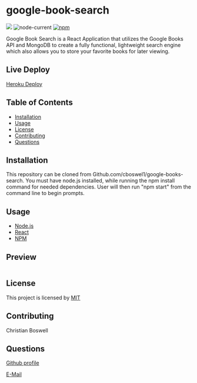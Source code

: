 # google-book-search


![](https://img.shields.io/badge/license-MIT-yellow)
![node-current](https://img.shields.io/node/v/c?color=gr)
[![npm](https://img.shields.io/npm/v/npm?color=blue&logo=npm)](https://www.npmjs.com/package/inquirer)

Google Book Search is a React Application that utilizes the Google Books API and MongoDB to create a fully functional, lightweight search engine which also allows you to store your favorite books for later viewing. 

## Live Deploy 
[Heroku Deploy]()

## Table of Contents 
  - [Installation](#installation)
  - [Usage](#usage)
  - [License](#license)
  - [Contributing](#contributing)
  - [Questions](#questions)


## Installation 
This repository can be cloned from Github.com/cboswel1/google-books-search. You must have node.js installed, while running the npm install command for needed dependencies. User will then run "npm start" from the command line to begin prompts. 


## Usage
  - [Node.js](https://nodejs.org/en/)
  - [React](https://reactjs.org/)
  - [NPM](https://www.npmjs.com/)
  

## Preview 
![]()



## License
This project is licensed by [MIT](https://opensource.org/licenses/MIT)


## Contributing 
Christian Boswell


## Questions

[Github profile](https://github.com/cboswel1)

[E-Mail](mailto:christianboswell86@gmail.com)
